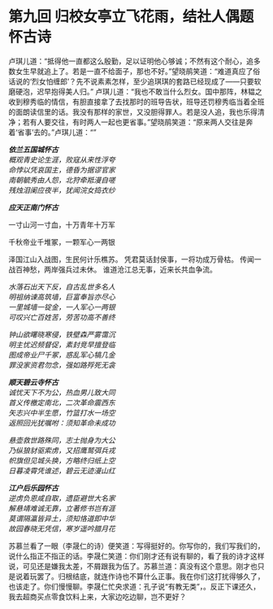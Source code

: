 # 第九回 归校女亭立飞花雨，结社人偶题怀古诗

<!--- 此段人物情节需要合理化 -->
卢琪儿道：“抵得他一直都这么殷勤，足以证明他心够诚；不然有这个耐心，追多数女生早就追上了。若是一直不给面子，那也不好。”望晓鹃笑道：“难道真应了俗话说的‘烈女怕缠郎’？先不说素素怎样，至少追琪琪的套路已经现成了——只要软磨硬泡，迟早抱得美人归。”
卢琪儿道：“我也不敢当什么烈女。国中那阵，林韫之收到穆秀临的情信，有胆直接拿了去找那时的班导告状，班导还罚穆秀临当着全班的面朗读信里的话。我没有那样的家世，又没胆得罪人。若是没人追，我也乐得清净；若有人要交往，有时两人一起也更省事。”望晓鹃笑道：“原来两人交往是奔着‘省事’去的。”卢琪儿道：“”

***依兰五国城怀古***  
*概观青史论生涯，败寇从来性浮夸*  
*命悖以凭哀国主，德昏为据谬官家*  
*南朝毓秀由人怨，北狩牵羝漫自嗟*  
*残烛泪阑应夜半，犹闻浣女捣衣纱*  

***应天正南门怀古***  

一寸山河一寸血，十万青年十万军

千秋帝业千堆冢，一颗军心一两银

泽国江山入战图，生民何计乐樵苏。
凭君莫话封侯事，一将功成万骨枯。
传闻一战百神愁，两岸强兵过未休。
谁道沧江总无事，近来长共血争流。

*水落石出天下反，自古乱世多名人*  
*明祖纳谏高筑墙，巨富奉旨亦尽心*  
*一里城墙一锭金，一人军心一两银*  
*可叹兴亡百姓苦，劳苦功高不善终*  

*钟山欲曙晓寒侵，铁壁森严雾霭沉*  
*明主忧迟频督促，素封竞早擅登临*  
*图成帝业尸千冢，惑乱军心犒几金*  
*罪没家资君勿念，强如路殍死无衾*  

***顺天碧云寺怀古***  
*诚忧天下不为公，热血男儿致大同*  
*首义传檄定南北，二次革命震西东*  
*矢志兴中半生愿，竹篮打水一场空*  
*返照回光犹嘱咐：须知革命未成功*  

*悬壶救世路殊同，志士抛身为大公*  
*乃纵狼豺驱索虏，又招鹰鹫弭兵戎*  
*帜旗但见城头换，方略终归纸上空*  
*日暮凌霄凭谁述，碧云无迹漫山红*  

***江户后乐园怀古***  
*逆虏负恩咸自取，遗臣避世大名家*  
*解悬靖难诚无靠，立著修书岂有涯*  
*莫谓隔瀛皆异土，须知恪道即中华*  
*故园春晓无凭信，寒岁遥吟腊月花*  

苏慕兰看了一眼（李晟仁的诗）便笑道：写得挺好的。你写你的，我们写我们的，说什么指正不指正的话。李晟仁笑道：你们刚才还有说有聊的，看了我的诗才这样说，可见还是嫌我太差，不屑跟我为伍了。苏慕兰道：真没有这个意思。刚才也只是说着玩罢了。归根结底，就连作诗也不算什么正事。我在你们这打扰得够久了，也该走了。你们慢慢聊。李晟仁忙央求道：孔子说“有教无类”，。反正下课还久，我去超商买点零食饮料上来，大家边吃边聊，岂不更好？